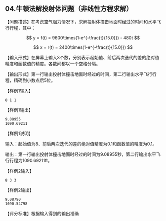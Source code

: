 ## 04.牛顿法解投射体问题（非线性方程求解）
【问题描述】在考虑空气阻力情况下，求解投射体撞击地面时经过的时间和水平飞行行程，其中：

$$ y = f(t) = 9600\times(1-e^{-\frac{t}{15.0}}) - 480t $$

$$ x = r(t) = 2400\times(1-e^{-\frac{t}{15.0}}) $$

【输入形式】在屏幕上输入3个数，分别表示起始值、前后两次迭代的差的绝对值精度和函数值的精度。各数间都以一个空格分隔。

【输出形式】第一行输出投射体撞击地面时经过的时间，第二行输出水平飞行行程，精确到小数点后5位。

【样例1输入】
```
8 1 1
```

【样例1输出】
```
9.08955
1090.69211
```

【样例1说明】

输入：起始值为8、前后两次迭代的差的绝对值精度为0.1和函数值的精度为0.1。

输出：第一行输出投射体撞击地面时经过的时间为9.08955秒，第二行输出水平飞行行程为1090.69211ft。

【样例2输入】
```
8 3 3
```

【样例2输出】
```
9.08790
1090.54798
```

【评分标准】根据输入得到的输出准确
